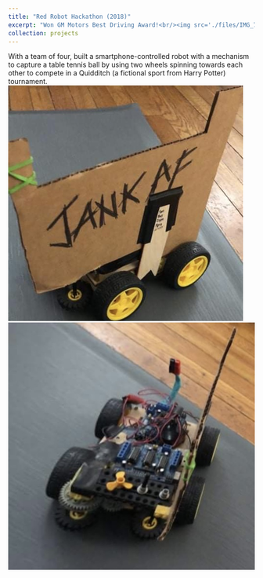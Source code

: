```yaml
---
title: "Red Robot Hackathon (2018)"
excerpt: "Won GM Motors Best Driving Award!<br/><img src='./files/IMG_7394.jpg'>"
collection: projects
---
```


With a team of four, built a smartphone-controlled robot with a mechanism to capture a table tennis ball by using two wheels spinning towards each other to compete in a Quidditch (a fictional sport from Harry Potter) tournament.
![Image of Janky the Robot](./files/IMG_7393.jpg)
![Another Image of Janky the Robot](./files/IMG_7394.jpg)